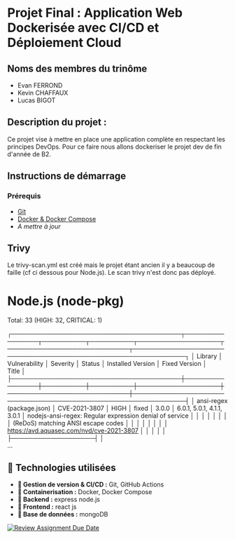 # Projet Final : Application Web Dockerisée avec CI/CD et Déploiement Cloud  

## Noms des membres du trinôme  
- Evan FERROND 
- Kevin CHAFFAUX 
- Lucas BIGOT 

## Description du projet : 
 Ce projet vise à mettre en place une application complète en respectant les principes DevOps. Pour ce faire nous allons dockeriser le projet dev de fin d'année de B2.

## Instructions de démarrage  
### Prérequis  
- [Git](https://git-scm.com/) 
- [Docker & Docker Compose](https://www.docker.com/) 
-  *A mettre à jour*  

## Trivy
Le trivy-scan.yml est créé mais le projet étant ancien il y a beaucoup de faille (cf ci dessous pour Node.js). Le scan trivy n'est donc pas déployé.

Node.js (node-pkg)
==================
Total: 33 (HIGH: 32, CRITICAL: 1)

┌───────────────────────────────────────┬────────────────┬──────────┬──────────┬───────────────────┬────────────────────────────┬──────────────────────────────────────────────────────────────┐
│                Library                │ Vulnerability  │ Severity │  Status  │ Installed Version │       Fixed Version        │                         
   Title                             │
├───────────────────────────────────────┼────────────────┼──────────┼──────────┼───────────────────┼────────────────────────────┼──────────────────────────────────────────────────────────────┤
│ ansi-regex (package.json)             │ CVE-2021-3807  │ HIGH     │ fixed    │ 3.0.0             │ 6.0.1, 5.0.1, 4.1.1, 3.0.1 │ nodejs-ansi-regex: Regular expression denial of service      │
│                                       │                │          │          │                   │                            │ (ReDoS) matching ANSI escape codes                           │
│                                       │                │          │          │                   │                            │ https://avd.aquasec.com/nvd/cve-2021-3807                    │
│                                       │                │          │          ├───────────────────┤                            │                         
...


## 🔧 Technologies utilisées
 - **📌 Gestion de version & CI/CD :** Git, GitHub Actions 
 - **📌 Containerisation :** Docker, Docker Compose 
 - **📌 Backend :** express node.js
 - **📌 Frontend :** react js
 - **📌 Base de données :** mongoDB


[![Review Assignment Due Date](https://classroom.github.com/assets/deadline-readme-button-22041afd0340ce965d47ae6ef1cefeee28c7c493a6346c4f15d667ab976d596c.svg)](https://classroom.github.com/a/kycsoRcp)
